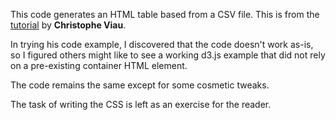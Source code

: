 This code generates an HTML table based from a CSV file. This is from the [tutorial][source] by **Christophe Viau**.

In trying his code example, I discovered that the code doesn't work as-is, so I figured others might like to see a working d3.js example that did not rely on a pre-existing container HTML element.

The code remains the same except for some cosmetic tweaks.

The task of writing the CSS is left as an exercise for the reader.


[source]: http://christopheviau.com/d3_tutorial/
